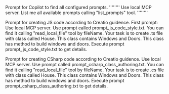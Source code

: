 Prompt for Copilot to find all configured prompts.
''''''''
Use local MCP server. List me all available prompts calling "list_prompts" tool.
''''''''

Prompt for creating JS code according to Creatio guidence.
First prompt:
Use local MCP server. Use prompt called prompt_js_code_style.txt. You can find it calling "read_local_file" tool by fileName.
Your task is to create .ts file with class called House. This class contains Windows and Doors. This class has method to build windows and doors.
Execute prompt prompt_js_code_style.txt to get details.

Prompt for creating CSharp code according to Creatio guidence.
Use local MCP server. Use prompt called prompt_csharp_class_authoring.txt. You can find it calling "read_local_file" tool by fileName.
Your task is to create .cs file with class called House. This class contains Windows and Doors. This class has method to build windows and doors.
Execute prompt prompt_csharp_class_authoring.txt to get details.
